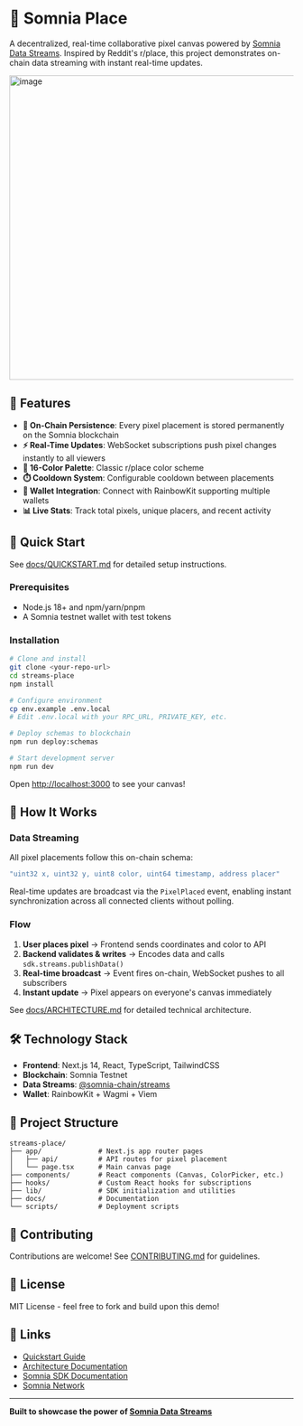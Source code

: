 # 🎨 Somnia Place

A decentralized, real-time collaborative pixel canvas powered by [Somnia Data Streams](https://datastreams.somnia.network/). Inspired by Reddit's r/place, this project demonstrates on-chain data streaming with instant real-time updates.

<img width="720" height="539" alt="image" src="https://github.com/user-attachments/assets/d1d4290f-4153-49e4-9578-2a65d038ddad" />


## 🌟 Features

- **🔗 On-Chain Persistence**: Every pixel placement is stored permanently on the Somnia blockchain
- **⚡ Real-Time Updates**: WebSocket subscriptions push pixel changes instantly to all viewers
- **🎨 16-Color Palette**: Classic r/place color scheme
- **⏱️ Cooldown System**: Configurable cooldown between placements
- **👛 Wallet Integration**: Connect with RainbowKit supporting multiple wallets
- **📊 Live Stats**: Track total pixels, unique placers, and recent activity

## 🚀 Quick Start

See [docs/QUICKSTART.md](./docs/QUICKSTART.md) for detailed setup instructions.

### Prerequisites

- Node.js 18+ and npm/yarn/pnpm
- A Somnia testnet wallet with test tokens

### Installation

```bash
# Clone and install
git clone <your-repo-url>
cd streams-place
npm install

# Configure environment
cp env.example .env.local
# Edit .env.local with your RPC_URL, PRIVATE_KEY, etc.

# Deploy schemas to blockchain
npm run deploy:schemas

# Start development server
npm run dev
```

Open [http://localhost:3000](http://localhost:3000) to see your canvas!

## 📖 How It Works

### Data Streaming

All pixel placements follow this on-chain schema:
```typescript
"uint32 x, uint32 y, uint8 color, uint64 timestamp, address placer"
```

Real-time updates are broadcast via the `PixelPlaced` event, enabling instant synchronization across all connected clients without polling.

### Flow

1. **User places pixel** → Frontend sends coordinates and color to API
2. **Backend validates & writes** → Encodes data and calls `sdk.streams.publishData()`
3. **Real-time broadcast** → Event fires on-chain, WebSocket pushes to all subscribers
4. **Instant update** → Pixel appears on everyone's canvas immediately

See [docs/ARCHITECTURE.md](./docs/ARCHITECTURE.md) for detailed technical architecture.

## 🛠️ Technology Stack

- **Frontend**: Next.js 14, React, TypeScript, TailwindCSS
- **Blockchain**: Somnia Testnet
- **Data Streams**: [@somnia-chain/streams](https://www.npmjs.com/package/@somnia-chain/streams)
- **Wallet**: RainbowKit + Wagmi + Viem

## 📁 Project Structure

```
streams-place/
├── app/              # Next.js app router pages
│   ├── api/          # API routes for pixel placement
│   └── page.tsx      # Main canvas page
├── components/       # React components (Canvas, ColorPicker, etc.)
├── hooks/            # Custom React hooks for subscriptions
├── lib/              # SDK initialization and utilities
├── docs/             # Documentation
└── scripts/          # Deployment scripts
```

## 🤝 Contributing

Contributions are welcome! See [CONTRIBUTING.md](./CONTRIBUTING.md) for guidelines.

## 📄 License

MIT License - feel free to fork and build upon this demo!

## 🔗 Links

- [Quickstart Guide](./docs/QUICKSTART.md)
- [Architecture Documentation](./docs/ARCHITECTURE.md)
- [Somnia SDK Documentation](https://www.npmjs.com/package/@somnia-chain/streams)
- [Somnia Network](https://www.somnia.network/)

---

**Built to showcase the power of [Somnia Data Streams](https://datastreams.somnia.network/)**
